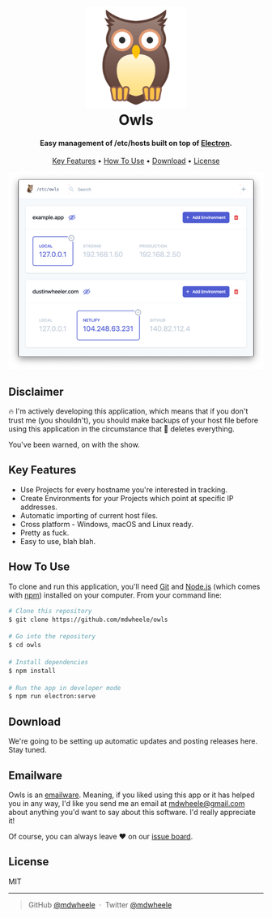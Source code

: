 
<h1 align="center">
  <br>
  <a href="https://github.com/mdwheele/owls"><img src="public/icon.png" alt="Owls" width="200"></a>
  <br>
  Owls
  <br>
</h1>

<h4 align="center">Easy management of /etc/hosts built on top of <a href="http://electron.atom.io" target="_blank">Electron</a>.</h4>

<p align="center">
  <a href="#key-features">Key Features</a> •
  <a href="#how-to-use">How To Use</a> •
  <a href="#download">Download</a> •
  <a href="#license">License</a>
</p>

<p align="center">
  <img src="public/demo.png">
</p>

## Disclaimer

:fire: I'm actively developing this application, which means that if you don't trust me (you shouldn't), 
you should make backups of your host file before using this application in the circumstance that 🦉 deletes
everything.

You've been warned, on with the show.

## Key Features

* Use Projects for every hostname you're interested in tracking.
* Create Environments for your Projects which point at specific IP addresses.
* Automatic importing of current host files.
* Cross platform - Windows, macOS and Linux ready.
* Pretty as fuck.
* Easy to use, blah blah.

## How To Use

To clone and run this application, you'll need [Git](https://git-scm.com) and [Node.js](https://nodejs.org/en/download/) (which comes with [npm](http://npmjs.com)) installed on your computer. From your command line:

```bash
# Clone this repository
$ git clone https://github.com/mdwheele/owls

# Go into the repository
$ cd owls

# Install dependencies
$ npm install

# Run the app in developer mode
$ npm run electron:serve
```

## Download

We're going to be setting up automatic updates and posting releases here. Stay tuned.

## Emailware

Owls is an [emailware](https://en.wiktionary.org/wiki/emailware). Meaning, if you liked using this app or it has helped you in any way, I'd like you send me an email at <mdwheele@gmail.com> about anything you'd want to say about this software. I'd really appreciate it!

Of course, you can always leave :heart: on our [issue board](https://github.com/mdwheele/owls/issues/new).

## License

MIT

---

> GitHub [@mdwheele](https://github.com/mdwheele) &nbsp;&middot;&nbsp;
> Twitter [@mdwheele](https://twitter.com/mdwheele)

